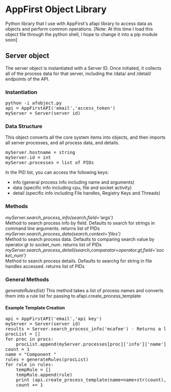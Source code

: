 # AppFirst Object Library
Python library that I use with AppFirst's afapi library to access data as objects and perform common operations. 
[Note: At this time I load this object file through the python shell, I hope to change it into a pip module soon]

## Server object
The server object is instantiated with a Server ID. Once initiated, it collects all of the process data for that server, including the /data/ and /detail/ endpoints of the API.

### Instantiation
<pre>
python -i afobject.py
api = AppFirstAPI('email','access_token')
myServer = Server(server_id)
</pre>

### Data Structure
This object converts all the core system items into objects, and then imports all server processes, and all process data, and details.
<pre>
myServer.hostname = string
myServer.id = int
myServer.processes = list of PIDs
</pre>
In the PID list, you can access the following keys: 
- info (general process info including name and arguments)
- data (specific info including cpu, file and socket activity)
- detail (specific info including File handles, Registry Keys and Threads)

### Methods
*myServer.search_process_info(search,field='args')*<br/>
Method to search process info by field. Defaults to search for strings in command line arguments. returns list of PIDs
*myServer.search_process_data(search,context='files')*<br/>
Method to search process data. Defaults to comparing search value by operator.gt to socket_num. returns list of PIDs
*myServer.search_process_detail(search,comparator=operator.gt,field='socket_num')*<br/>
Method to search process details. Defaults to searchg for string in file handles accessed. returns list of PIDs

### General Methods
*generateRules(list)*
This method takes a list of process names and converts them into a rule list for passing to afapi.create_process_template

#### Example Template Creation
<pre>
api = AppFirstAPI('email','api key')
myServer = Server(server id)
results = Server.search_process_info('mcafee') - Returns a list of processes with 'mcafee' in the command line argument
procList = []
for proc in procs:
    procList.append(myServer.processes[proc]['info']['name'])
count = 1
name = "Component "
rules = generateRules(procList)
for rule in rules:
    tempRule = []
    tempRule.append(rule)
    print (api.create_process_template(name=name+str(count),rules=tempRule))[1]
    count += 1
</pre>
